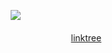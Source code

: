 ㅤ![](https://file.garden/Z3q0Rqna_FBI9OSr/sfothfirering.png)

‎ ‎ ‎‎ 
‎ ‎ㅤㅤㅤ ‎  ‎ ‎ ‎  ‎ ‎ ‎  ‎ ‎ ‎  ‎ ‎ ‎  [linktree](https://linktr.ee/hyphema)
‎ ‎‎ ㅤㅤㅤ ‎ ‎‎ ㅤㅤㅤ‎ ‎‎ ㅤㅤㅤ
